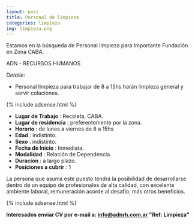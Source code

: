 ```yaml
---
layout: post
title: Personal de limpieza
categories: limpieza
img: limpieza.png
---
```


Estamos en la búsqueda de Personal limpieza para Importante Fundación en Zona CABA. 

ADN - RECURSOS HUMANOS

_Detalle_:
- Personal limpieza para trabajar de 8 a 15hs harán limpieza general y servir colaciones.

{% include adsense.html %}

-  **Lugar de Trabajo** : Recoleta, CABA.
- **Lugar de residencia** : preferentemente por la zona.
- **Horario** : de lunes a viernes de 8 a 15hs 
- **Edad** : indistinto.
- **Sexo** : indistinto. 
- **Fecha de Inicio** : Inmediata.
- **Modalidad** : Relación de Dependencia.
- **Duración** : a largo plazo.
- **Posiciones a cubrir** : 1


La persona que asuma este puesto tendrá la posibilidad de desarrollarse dentro de un equipo de profesionales de alta calidad, con excelente ambiente laboral, remuneración acorde al desafío, más otros beneficios.

{% include adsense.html %} 

**Interesados enviar CV por e-mail a: info@adnrh.com.ar
"Ref: Limpieza"**